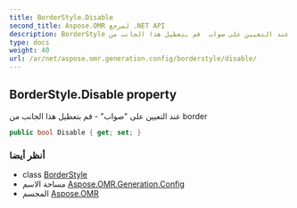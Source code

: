 ```yaml
---
title: BorderStyle.Disable
second_title: Aspose.OMR لمرجع .NET API
description: BorderStyle ملكية. عند التعيين على صواب  قم بتعطيل هذا الجانب من border
type: docs
weight: 40
url: /ar/net/aspose.omr.generation.config/borderstyle/disable/
---
```

## BorderStyle.Disable property

عند التعيين على "صواب" - قم بتعطيل هذا الجانب من border

```csharp
public bool Disable { get; set; }
```

### أنظر أيضا

* class [BorderStyle](../)
* مساحة الاسم [Aspose.OMR.Generation.Config](../../borderstyle/)
* المجسم [Aspose.OMR](../../../)


